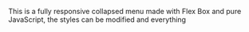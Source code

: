 This is a fully responsive collapsed menu made with Flex Box and pure JavaScript, the styles can be modified and everything
